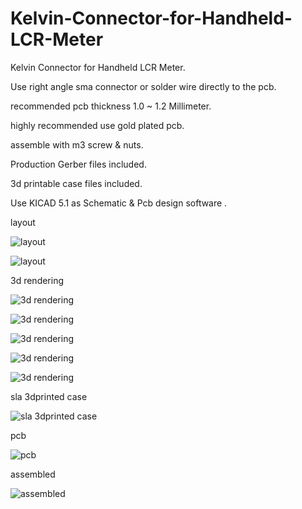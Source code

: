 # Kelvin-Connector-for-Handheld-LCR-Meter

Kelvin Connector for Handheld LCR Meter.

Use right angle sma connector or solder wire directly to the pcb.

recommended pcb thickness 1.0 ~ 1.2 Millimeter.

highly recommended use gold plated pcb.

assemble with  m3 screw & nuts.

Production Gerber files included.

3d printable case files included.

Use  KICAD 5.1 as Schematic & Pcb design software .


layout

![layout](https://github.com/LAIHAO-MOD/Kelvin-Connector-for-Handheld-LCR-Meter/blob/master/pictures/kicad_7xDl9Xi438.png)


![layout](https://github.com/LAIHAO-MOD/Kelvin-Connector-for-Handheld-LCR-Meter/blob/master/pictures/kicad_aQFMcjNyhQ.png)


3d rendering


![3d rendering](https://github.com/LAIHAO-MOD/Kelvin-Connector-for-Handheld-LCR-Meter/blob/master/pictures/kicad_xdM78XaIPH.png)

![3d rendering](https://github.com/LAIHAO-MOD/Kelvin-Connector-for-Handheld-LCR-Meter/blob/master/pictures/oS4vrVNjp1.png)


![3d rendering](https://github.com/LAIHAO-MOD/Kelvin-Connector-for-Handheld-LCR-Meter/blob/master/pictures/SLDWORKS_1KQi1ASH7P.png)


![3d rendering](https://github.com/LAIHAO-MOD/Kelvin-Connector-for-Handheld-LCR-Meter/blob/master/pictures/SLDWORKS_CgsCHjaInn.png)


![3d rendering](https://github.com/LAIHAO-MOD/Kelvin-Connector-for-Handheld-LCR-Meter/blob/master/pictures/SLDWORKS_IfGQ3k24kE.png)

sla 3dprinted case 

![sla 3dprinted case ](https://github.com/LAIHAO-MOD/Kelvin-Connector-for-Handheld-LCR-Meter/blob/master/pictures/IMG_20190920_193025.jpg)

pcb

![pcb](https://github.com/LAIHAO-MOD/Kelvin-Connector-for-Handheld-LCR-Meter/blob/master/pictures/IMG_20190820_110816.jpg)


assembled

![assembled](https://github.com/LAIHAO-MOD/Kelvin-Connector-for-Handheld-LCR-Meter/blob/master/pictures/IMG_20190920_215931.jpg)
